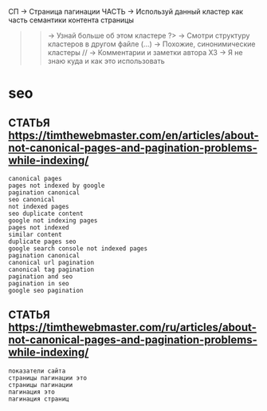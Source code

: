 СП    -> Страница пагинации
ЧАСТЬ -> Используй данный кластер как часть семантики контента страницы
>>    -> Узнай больше об этом кластере
?>    -> Смотри структуру кластеров в другом файле
(...) -> Похожие, синонимические кластеры
//    -> Комментарии и заметки автора
ХЗ    -> Я не знаю куда и как это использовать

# seo
## СТАТЬЯ https://timthewebmaster.com/en/articles/about-not-canonical-pages-and-pagination-problems-while-indexing/
    canonical pages
    pages not indexed by google
    pagination canonical
    seo canonical
    not indexed pages
    seo duplicate content
    google not indexing pages
    pages not indexed
    similar content
    duplicate pages seo
    google search console not indexed pages
    pagination canonical
    canonical url pagination
    canonical tag pagination
    pagination and seo
    pagination in seo
    google seo pagination
## СТАТЬЯ https://timthewebmaster.com/ru/articles/about-not-canonical-pages-and-pagination-problems-while-indexing/
    показатели сайта
    страницы пагинации это
    страницы пагинации
    пагинация это
    пагинация страниц
